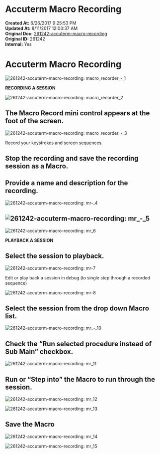 # Accuterm Macro Recording

**Created At:** 6/26/2017 9:25:53 PM  
**Updated At:** 8/11/2017 12:03:37 AM  
**Original Doc:** [261242-accuterm-macro-recording](https://docs.jbase.com/36040-migration-knowledge-base/261242-accuterm-macro-recording)  
**Original ID:** 261242  
**Internal:** Yes  


# Accuterm Macro Recording

![261242-accuterm-macro-recording: macro_recorder_-_1](./macro_recorder_-_1.jpg)

**RECORDING A SESSION**

![261242-accuterm-macro-recording: macro_recorder_2](./macro_recorder_2.jpg)



## The Macro Record mini control appears at the foot of the screen.

![261242-accuterm-macro-recording: macro_recorder_-_3](./macro_recorder_-_3.jpg)

Record your keystrokes and screen sequences.

## Stop the recording and save the recording session as a Macro.

## Provide a name and description for the recording.

![261242-accuterm-macro-recording: mr-_4](./mr-_4.png)

## ![261242-accuterm-macro-recording: mr_-_5](./mr_-_5.png)

![261242-accuterm-macro-recording: mr_6](./mr_6.png)

**PLAYBACK A SESSION**

## Select the session to playback.

![261242-accuterm-macro-recording: mr-7](./mr-7.jpg)

Edit or play back a session in debug (to single step through a recorded sequence)

![261242-accuterm-macro-recording: mr-8](./mr-8.png)



## Select the session from the drop down Macro list.

![261242-accuterm-macro-recording: mr_-_10](./mr_-_10.jpg)



## Check the “Run selected procedure instead of Sub Main” checkbox.

![261242-accuterm-macro-recording: mr_11](./mr_11.png)



## Run or “Step into” the Macro to run through the session.

![261242-accuterm-macro-recording: mr_12](./mr_12.png)

![261242-accuterm-macro-recording: mr_13](./mr_13.png)



## Save the Macro

![261242-accuterm-macro-recording: mr_14](./mr_14.png)

![261242-accuterm-macro-recording: mr_15](./mr_15.png)
